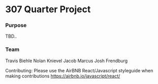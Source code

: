 # 307 Quarter Project

### Purpose

TBD..

### Team

Travis Biehle
Nolan Knievel
Jacob Marcus
Josh Frendburg

Contributing:
Please use the AirBNB React/Javascript styleguide when making contributions
https://airbnb.io/javascript/react/
